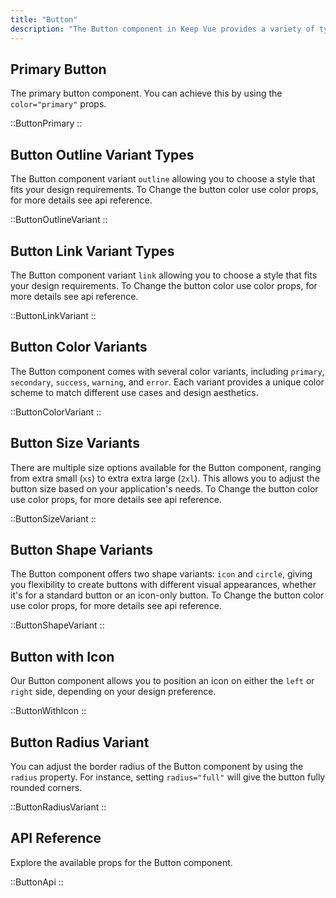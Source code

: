 ```yaml
---
title: "Button"
description: "The Button component in Keep Vue provides a variety of types, sizes, and states to meet your design needs. With options for icons and destructive actions, you can create visually appealing and functional buttons for your application. Phosphor Icons are used to demonstrate our examples."
---
```


## Primary Button

The primary button component. You can achieve this by using the `color="primary"` props.

::ButtonPrimary
::

## Button Outline Variant Types

The Button component variant `outline` allowing you to choose a style that fits your design requirements. To Change the button color use color props, for more details see api reference.

::ButtonOutlineVariant
::

## Button Link Variant Types

The Button component variant `link` allowing you to choose a style that fits your design requirements. To Change the button color use color props, for more details see api reference.

::ButtonLinkVariant
::

## Button Color Variants

The Button component comes with several color variants, including `primary`, `secondary`, `success`, `warning`, and `error`. Each variant provides a unique color scheme to match different use cases and design aesthetics.

::ButtonColorVariant
::

## Button Size Variants

There are multiple size options available for the Button component, ranging from extra small (`xs`) to extra extra large (`2xl`). This allows you to adjust the button size based on your application's needs. To Change the button color use color props, for more details see api reference.

::ButtonSizeVariant
::

## Button Shape Variants

The Button component offers two shape variants: `icon` and `circle`, giving you flexibility to create buttons with different visual appearances, whether it's for a standard button or an icon-only button. To Change the button color use color props, for more details see api reference.

::ButtonShapeVariant
::

## Button with Icon

Our Button component allows you to position an icon on either the `left` or `right` side, depending on your design preference.

::ButtonWithIcon
::

## Button Radius Variant

You can adjust the border radius of the Button component by using the `radius` property. For instance, setting `radius="full"` will give the button fully rounded corners.

::ButtonRadiusVariant
::

## API Reference

Explore the available props for the Button component.

::ButtonApi
::
